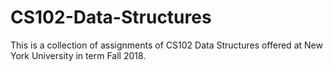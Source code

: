 # CS102-Data-Structures
This is a collection of assignments of CS102 Data Structures offered at New York University in term Fall 2018.
